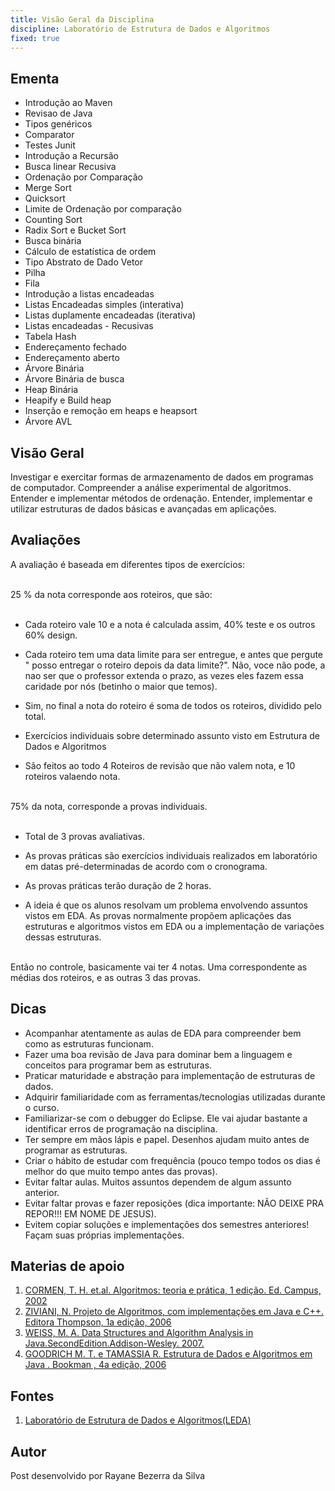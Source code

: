 ```yaml
---
title: Visão Geral da Disciplina
discipline: Laboratório de Estrutura de Dados e Algoritmos
fixed: true
---
```


## Ementa

- Introdução ao Maven 
- Revisao de Java
- Tipos genéricos
- Comparator
- Testes Junit
- Introdução a Recursão 
- Busca linear Recusiva
- Ordenação por Comparação
- Merge Sort
- Quicksort
- Limite de Ordenação por comparação
- Counting Sort
- Radix Sort e Bucket Sort
- Busca binária 
- Cálculo de estatística de ordem
- Tipo Abstrato de Dado Vetor
- Pilha
- Fila
- Introdução a listas encadeadas 
- Listas Encadeadas simples (interativa)
- Listas duplamente encadeadas (iterativa)
- Listas encadeadas - Recusivas
- Tabela Hash
- Endereçamento fechado
- Endereçamento aberto
- Árvore Binária 
- Árvore Binária de busca
- Heap Binária
- Heapify e Build heap
- Inserção e remoção em heaps e heapsort
- Árvore AVL


## Visão Geral 

Investigar e exercitar formas de armazenamento de dados em programas de computador. Compreender a análise experimental de algoritmos. Entender e implementar métodos de ordenação. Entender, implementar e utilizar estruturas de dados básicas e avançadas em aplicações.

## Avaliações 

A avaliação é baseada em diferentes tipos de exercícios: 

<br>
25 % da nota corresponde aos roteiros, que são: 
<br><br>

- Cada roteiro vale 10 e a nota é calculada assim, 40% teste e os outros 60% design.

- Cada roteiro tem uma data limite para ser entregue, e antes que pergute " posso entregar o roteiro depois da data limite?". Não, voce não pode, a nao ser que o professor extenda o prazo, as vezes eles fazem essa caridade por nós (betinho o maior que temos). 

- Sim, no final a nota do roteiro é soma de todos os roteiros, dividido pelo total. 

- Exercícios individuais sobre determinado assunto visto em Estrutura de Dados e Algoritmos
- São feitos ao todo 4 Roteiros de revisão que não valem nota, e 10 roteiros valaendo nota. 

<br> 
75% da nota, corresponde a provas individuais.
<br> <br>

- Total de 3 provas avaliativas. 

- As provas práticas são exercícios individuais realizados em laboratório em datas pré-determinadas de acordo com o cronograma. 

- As provas práticas terão duração de 2 horas.

- A ideia é que os alunos resolvam um problema envolvendo assuntos vistos em EDA. As provas normalmente propõem aplicações das estruturas e algoritmos vistos em EDA ou a implementação de variações dessas estruturas.

<br> 
Então no controle, basicamente vai ter 4 notas. Uma correspondente as médias dos roteiros, e as outras 3 das provas. 

## Dicas 

- Acompanhar atentamente as aulas de EDA para compreender bem como as estruturas funcionam.
- Fazer uma boa revisão de Java para dominar bem a linguagem e conceitos para programar bem as estruturas.
- Praticar maturidade e abstração para implementação de estruturas de dados.
- Adquirir familiaridade com as ferramentas/tecnologias utilizadas durante o curso.
- Familiarizar-se com o debugger do Eclipse. Ele vai ajudar bastante a identificar erros de programação na disciplina.
- Ter sempre em mãos lápis e papel. Desenhos ajudam muito antes de programar as estruturas. 
- Criar o hábito de estudar com frequência (pouco tempo todos os dias é melhor do que muito tempo antes das provas).
- Evitar faltar aulas. Muitos assuntos dependem de algum assunto anterior.
- Evitar faltar provas e fazer reposições (dica importante: NÃO DEIXE PRA REPOR!!! EM NOME DE JESUS).
- Evitem copiar soluções e implementações dos semestres anteriores! Façam suas próprias implementações. 


## Materias de apoio

1. <a href= "http://www.google.com/url?q=http%3A%2F%2Fmitpress.mit.edu%2Falgorithms%2F&sa=D&sntz=1&usg=AOvVaw1PSpc-LVROV7dMUbOxewaQ" target= "_blank" > CORMEN, T. H. et.al. Algoritmos: teoria e prática, 1 edição. Ed. Campus, 2002</a>
2. <a href="http://www.google.com/url?q=http%3A%2F%2Fwww.dcc.ufmg.br%2Falgoritmos-java%2F&sa=D&sntz=1&usg=AOvVaw3UMooGROltQnX9rZJAUsDI" target="_blank" > ZIVIANI, N. Projeto de Algoritmos, com implementações em Java e C++. Editora Thompson, 1a edição, 2006 </a>
3. <a href="http://www.google.com/url?q=http%3A%2F%2Fusers.cis.fiu.edu%2F%257Eweiss%2F%23dsaajava2&sa=D&sntz=1&usg=AOvVaw2aieIeTuGL4JeLJUXnEB96" target="_blank" > WEISS, M. A. Data Structures and Algorithm Analysis in Java.SecondEdition.Addison-Wesley. 2007. </a>
4. <a href="http://www.google.com/url?q=http%3A%2F%2Fww0.java4.datastructures.net%2F&sa=D&sntz=1&usg=AOvVaw0VwuSrve1J5h8fil9Y3zL_" target="_blank"> GOODRICH M. T. e TAMASSIA R. Estrutura de Dados e Algoritmos em Java . Bookman , 4a edição, 2006 </a>

## Fontes

1. <a href="https://sites.google.com/a/computacao.ufcg.edu.br/ledaufcg/home-1" target="_blank"> Laboratório de Estrutura de Dados e Algoritmos(LEDA)</a>

## Autor 

Post desenvolvido por Rayane Bezerra da Silva 

